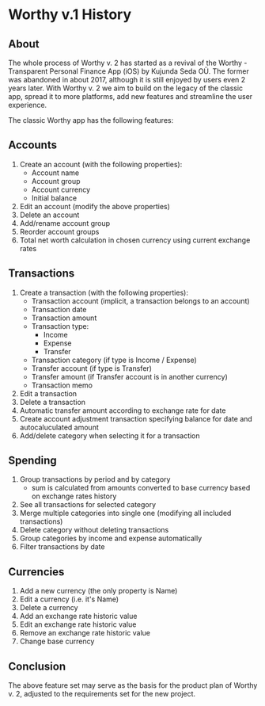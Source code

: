 # Worthy v.1 History

## About

The whole process of Worthy v. 2 has started as a revival of the Worthy - Transparent Personal Finance App (iOS) by Kujunda Seda OÜ. The former was abandoned in about 2017, although it is still enjoyed by users even 2 years later. With Worthy v. 2 we aim to build on the legacy of the classic app, spread it to more platforms, add new features and streamline the user experience.

The classic Worthy app has the following features:

## Accounts

1. Create an account (with the following properties):
	- Account name
	- Account group
	- Account currency
	- Initial balance
2. Edit an account (modify the above properties)
3. Delete an account
4. Add/rename account group
5. Reorder account groups
6. Total net worth calculation in chosen currency using current exchange rates

## Transactions

1. Create a transaction (with the following properties):
	- Transaction account (implicit, a transaction belongs to an account)
	- Transaction date
	- Transaction amount
	- Transaction type:
		- Income
		- Expense
		- Transfer
	- Transaction category (if type is Income / Expense)
	- Transfer account (if type is Transfer)
	- Transfer amount (if Transfer account is in another currency)
	- Transaction memo
2. Edit a transaction
3. Delete a transaction
4. Automatic transfer amount according to exchange rate for date
5. Create account adjustment transaction specifying balance for date and autocaluculated amount
6. Add/delete category when selecting it for a transaction


## Spending

1. Group transactions by period and by category
	- sum is calculated from amounts converted to base currency based on exchange rates history
2. See all transactions for selected category
3. Merge multiple categories into single one (modifying all included transactions)
4. Delete category without deleting transactions
5. Group categories by income and expense automatically
6. Filter transactions by date

## Currencies

1. Add a new currency (the only property is Name)
2. Edit a currency (i.e. it's Name)
3. Delete a currency
4. Add an exchange rate historic value
5. Edit an exchange rate historic value
6. Remove an exchange rate historic value
7. Change base currency

## Conclusion

The above feature set may serve as the basis for the product plan of Worthy v. 2, adjusted to the requirements set for the new project.



